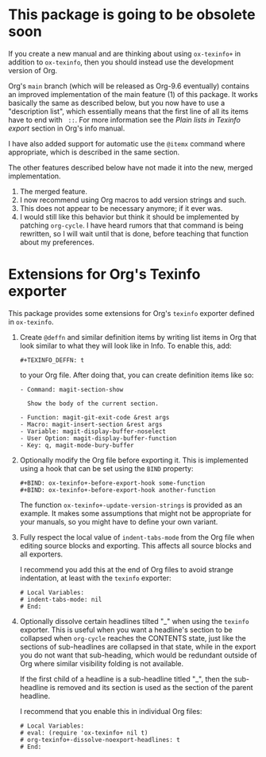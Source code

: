 This package is going to be obsolete soon
=========================================

If you create a new manual and are thinking about using `ox-texinfo+` in
addition to `ox-texinfo`, then you should instead use the development version
of Org.

Org's `main` branch (which will be released as Org-9.6 eventually) contains
an improved implementation of the main feature (1) of this package.  It works
basically the same as described below, but you now have to use a "description
list", which essentially means that the first line of all its items have to
end with ` ::`.  For more information see the *Plain lists in Texinfo export*
section in Org's info manual.

I have also added support for automatic use the `@itemx` command where
appropriate, which is described in the same section.

The other features described below have not made it into the new, merged
implementation.

1. The merged feature.
2. I now recommend using Org macros to add version strings and such.
3. This does not appear to be necessary anymore; if it ever was.
4. I would still like this behavior but think it should be implemented
   by patching `org-cycle`.  I have heard rumors that that command is
   being rewritten, so I will wait until that is done, before teaching
   that function about my preferences.

Extensions for Org's Texinfo exporter
=====================================

This package provides some extensions for Org's `texinfo` exporter
defined in `ox-texinfo`.

1. Create `@deffn` and similar definition items by writing list
   items in Org that look similar to what they will look like in
   Info.  To enable this, add:

   ```
   #+TEXINFO_DEFFN: t
   ```

   to your Org file.  After doing that, you can create definition
   items like so:

   ```
   - Command: magit-section-show

     Show the body of the current section.

   - Function: magit-git-exit-code &rest args
   - Macro: magit-insert-section &rest args
   - Variable: magit-display-buffer-noselect
   - User Option: magit-display-buffer-function
   - Key: q, magit-mode-bury-buffer
   ```

2. Optionally modify the Org file before exporting it.  This is
   implemented using a hook that can be set using the `BIND`
   property:

   ```
   #+BIND: ox-texinfo+-before-export-hook some-function
   #+BIND: ox-texinfo+-before-export-hook another-function
   ```
   
   The function `ox-texinfo+-update-version-strings` is provided
   as an example.  It makes some assumptions that might not be
   appropriate for your manuals, so you might have to define your
   own variant.

3. Fully respect the local value of `indent-tabs-mode` from the Org
   file when editing source blocks and exporting.  This affects all
   source blocks and all exporters.

   I recommend you add this at the end of Org files to avoid
   strange indentation, at least with the `texinfo` exporter:

   ```
   # Local Variables:
   # indent-tabs-mode: nil
   # End:
   ```

4. Optionally dissolve certain headlines tilted "_" when using the
   `texinfo` exporter.  This is useful when you want a headline's
   section to be collapsed when `org-cycle` reaches the CONTENTS
   state, just like the sections of sub-headlines are collapsed in
   that state, while in the export you do not want that sub-heading,
   which would be redundant outside of Org where similar visibility
   folding is not available.

   If the first child of a headline is a sub-headline titled "_",
   then the sub-headline is removed and its section is used as the
   section of the parent headline.

   I recommend that you enable this in individual Org files:

   ```
   # Local Variables:
   # eval: (require 'ox-texinfo+ nil t)
   # org-texinfo+-dissolve-noexport-headlines: t
   # End:
   ```

